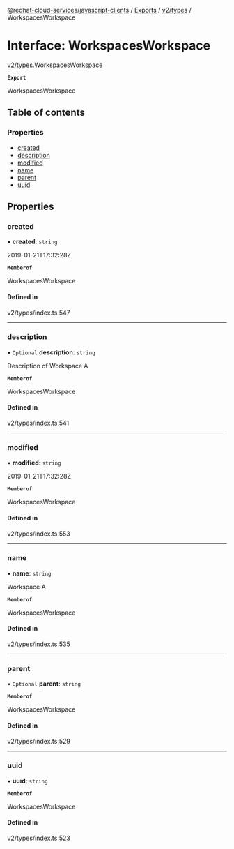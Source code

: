 [@redhat-cloud-services/javascript-clients](../README.md) / [Exports](../modules.md) / [v2/types](../modules/v2_types.md) / WorkspacesWorkspace

# Interface: WorkspacesWorkspace

[v2/types](../modules/v2_types.md).WorkspacesWorkspace

**`Export`**

WorkspacesWorkspace

## Table of contents

### Properties

- [created](v2_types.WorkspacesWorkspace.md#created)
- [description](v2_types.WorkspacesWorkspace.md#description)
- [modified](v2_types.WorkspacesWorkspace.md#modified)
- [name](v2_types.WorkspacesWorkspace.md#name)
- [parent](v2_types.WorkspacesWorkspace.md#parent)
- [uuid](v2_types.WorkspacesWorkspace.md#uuid)

## Properties

### created

• **created**: `string`

2019-01-21T17:32:28Z

**`Memberof`**

WorkspacesWorkspace

#### Defined in

v2/types/index.ts:547

___

### description

• `Optional` **description**: `string`

Description of Workspace A

**`Memberof`**

WorkspacesWorkspace

#### Defined in

v2/types/index.ts:541

___

### modified

• **modified**: `string`

2019-01-21T17:32:28Z

**`Memberof`**

WorkspacesWorkspace

#### Defined in

v2/types/index.ts:553

___

### name

• **name**: `string`

Workspace A

**`Memberof`**

WorkspacesWorkspace

#### Defined in

v2/types/index.ts:535

___

### parent

• `Optional` **parent**: `string`

**`Memberof`**

WorkspacesWorkspace

#### Defined in

v2/types/index.ts:529

___

### uuid

• **uuid**: `string`

**`Memberof`**

WorkspacesWorkspace

#### Defined in

v2/types/index.ts:523

